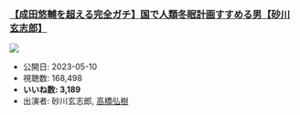 ### [【成田悠輔を超える完全ガチ】国で人類冬眠計画すすめる男【砂川 玄志郎】](https://www.youtube.com/watch?v=JkWgRCV-WlI)
[![](https://img.youtube.com/vi/JkWgRCV-WlI/sddefault.jpg)](https://www.youtube.com/watch?v=JkWgRCV-WlI)
-   公開日: 2023-05-10
-   視聴数: 168,498
-   **いいね数: 3,189**
-   出演者: 砂川玄志郎, [高橋弘樹](/rehacq_fan/people/高橋弘樹 "wikilink")
